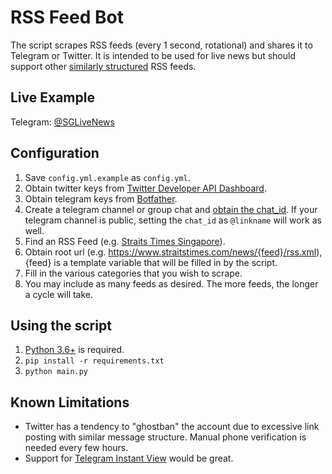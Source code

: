 # RSS Feed Bot

The script scrapes RSS feeds (every 1 second, rotational) and shares it to Telegram or Twitter. It is intended to be used for live news but should support other [similarly structured](https://www.w3schools.com/xml/xml_rss.asp) RSS feeds.

## Live Example
Telegram: [@SGLiveNews](https://t.me/sglivenews)

## Configuration
1. Save `config.yml.example` as `config.yml`.
2. Obtain twitter keys from [Twitter Developer API Dashboard](https://developer.twitter.com/en/portal/dashboard).
3. Obtain telegram keys from [Botfather](https://core.telegram.org/bots#creating-a-new-bot).
4. Create a telegram channel or group chat and [obtain the chat_id](https://2ngc6.csb.app/). If your telegram channel is public, setting the `chat_id` as `@linkname` will work as well.
5. Find an RSS Feed (e.g. [Straits Times Singapore](https://www.straitstimes.com/RSS-Feeds)).
6. Obtain root url (e.g. https://www.straitstimes.com/news/{feed}/rss.xml), {feed} is a template variable that will be filled in by the script.
7. Fill in the various categories that you wish to scrape.
8. You may include as many feeds as desired. The more feeds, the longer a cycle will take.

## Using the script
1. [Python 3.6+](https://www.python.org/downloads/) is required.
2. `pip install -r requirements.txt`
3. `python main.py`

## Known Limitations
- Twitter has a tendency to "ghostban" the account due to excessive link posting with similar message structure. Manual phone verification is needed every few hours.
- Support for [Telegram Instant View](https://instantview.telegram.org/) would be great.
